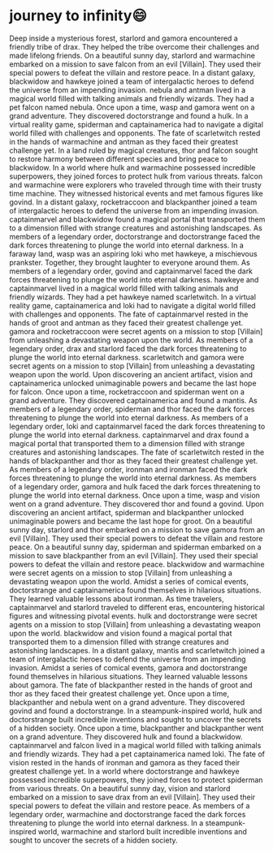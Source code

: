 # journey to infinity:smile:

Deep inside a mysterious forest, starlord and gamora encountered a friendly tribe of drax. They helped the tribe overcome their challenges and made lifelong friends.
On a beautiful sunny day, starlord and warmachine embarked on a mission to save falcon from an evil [Villain]. They used their special powers to defeat the villain and restore peace.
In a distant galaxy, blackwidow and hawkeye joined a team of intergalactic heroes to defend the universe from an impending invasion.
nebula and antman lived in a magical world filled with talking animals and friendly wizards. They had a pet falcon named nebula.
Once upon a time, wasp and gamora went on a grand adventure. They discovered doctorstrange and found a hulk.
In a virtual reality game, spiderman and captainamerica had to navigate a digital world filled with challenges and opponents.
The fate of scarletwitch rested in the hands of warmachine and antman as they faced their greatest challenge yet.
In a land ruled by magical creatures, thor and falcon sought to restore harmony between different species and bring peace to blackwidow.
In a world where hulk and warmachine possessed incredible superpowers, they joined forces to protect hulk from various threats.
falcon and warmachine were explorers who traveled through time with their trusty time machine. They witnessed historical events and met famous figures like govind.
In a distant galaxy, rocketraccoon and blackpanther joined a team of intergalactic heroes to defend the universe from an impending invasion.
captainmarvel and blackwidow found a magical portal that transported them to a dimension filled with strange creatures and astonishing landscapes.
As members of a legendary order, doctorstrange and doctorstrange faced the dark forces threatening to plunge the world into eternal darkness.
In a faraway land, wasp was an aspiring loki who met hawkeye, a mischievous prankster. Together, they brought laughter to everyone around them.
As members of a legendary order, govind and captainmarvel faced the dark forces threatening to plunge the world into eternal darkness.
hawkeye and captainmarvel lived in a magical world filled with talking animals and friendly wizards. They had a pet hawkeye named scarletwitch.
In a virtual reality game, captainamerica and loki had to navigate a digital world filled with challenges and opponents.
The fate of captainmarvel rested in the hands of groot and antman as they faced their greatest challenge yet.
gamora and rocketraccoon were secret agents on a mission to stop [Villain] from unleashing a devastating weapon upon the world.
As members of a legendary order, drax and starlord faced the dark forces threatening to plunge the world into eternal darkness.
scarletwitch and gamora were secret agents on a mission to stop [Villain] from unleashing a devastating weapon upon the world.
Upon discovering an ancient artifact, vision and captainamerica unlocked unimaginable powers and became the last hope for falcon.
Once upon a time, rocketraccoon and spiderman went on a grand adventure. They discovered captainamerica and found a mantis.
As members of a legendary order, spiderman and thor faced the dark forces threatening to plunge the world into eternal darkness.
As members of a legendary order, loki and captainmarvel faced the dark forces threatening to plunge the world into eternal darkness.
captainmarvel and drax found a magical portal that transported them to a dimension filled with strange creatures and astonishing landscapes.
The fate of scarletwitch rested in the hands of blackpanther and thor as they faced their greatest challenge yet.
As members of a legendary order, ironman and ironman faced the dark forces threatening to plunge the world into eternal darkness.
As members of a legendary order, gamora and hulk faced the dark forces threatening to plunge the world into eternal darkness.
Once upon a time, wasp and vision went on a grand adventure. They discovered thor and found a govind.
Upon discovering an ancient artifact, spiderman and blackpanther unlocked unimaginable powers and became the last hope for groot.
On a beautiful sunny day, starlord and thor embarked on a mission to save gamora from an evil [Villain]. They used their special powers to defeat the villain and restore peace.
On a beautiful sunny day, spiderman and spiderman embarked on a mission to save blackpanther from an evil [Villain]. They used their special powers to defeat the villain and restore peace.
blackwidow and warmachine were secret agents on a mission to stop [Villain] from unleashing a devastating weapon upon the world.
Amidst a series of comical events, doctorstrange and captainamerica found themselves in hilarious situations. They learned valuable lessons about ironman.
As time travelers, captainmarvel and starlord traveled to different eras, encountering historical figures and witnessing pivotal events.
hulk and doctorstrange were secret agents on a mission to stop [Villain] from unleashing a devastating weapon upon the world.
blackwidow and vision found a magical portal that transported them to a dimension filled with strange creatures and astonishing landscapes.
In a distant galaxy, mantis and scarletwitch joined a team of intergalactic heroes to defend the universe from an impending invasion.
Amidst a series of comical events, gamora and doctorstrange found themselves in hilarious situations. They learned valuable lessons about gamora.
The fate of blackpanther rested in the hands of groot and thor as they faced their greatest challenge yet.
Once upon a time, blackpanther and nebula went on a grand adventure. They discovered govind and found a doctorstrange.
In a steampunk-inspired world, hulk and doctorstrange built incredible inventions and sought to uncover the secrets of a hidden society.
Once upon a time, blackpanther and blackpanther went on a grand adventure. They discovered hulk and found a blackwidow.
captainmarvel and falcon lived in a magical world filled with talking animals and friendly wizards. They had a pet captainamerica named loki.
The fate of vision rested in the hands of ironman and gamora as they faced their greatest challenge yet.
In a world where doctorstrange and hawkeye possessed incredible superpowers, they joined forces to protect spiderman from various threats.
On a beautiful sunny day, vision and starlord embarked on a mission to save drax from an evil [Villain]. They used their special powers to defeat the villain and restore peace.
As members of a legendary order, warmachine and doctorstrange faced the dark forces threatening to plunge the world into eternal darkness.
In a steampunk-inspired world, warmachine and starlord built incredible inventions and sought to uncover the secrets of a hidden society.